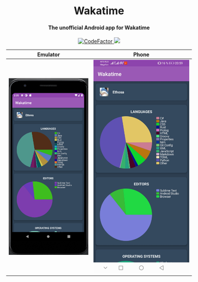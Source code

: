 <h1 align="center">Wakatime</h1>
<div align="center">
    <h4>The unofficial Android app for Wakatime</h4>
    <a href="https://www.codefactor.io/repository/github/ethosa/wakatime">
        <img src="https://www.codefactor.io/repository/github/ethosa/wakatime/badge?s=a41881c4d5cac2a96e77d9d06676e8e9f3259be3" alt="CodeFactor" />
    </a>
    <a href="https://wakatime.com/badge/github/Ethosa/WakatimeBot">
        <img src="https://wakatime.com/badge/github/Ethosa/WakatimeBot.svg">
    </a>
</div>

| Emulator | Phone |
| :---:    | :---: |
|![Emulator](https://github.com/Ethosa/Wakatime/blob/master/screenshots/one.png)|![Phone](https://github.com/Ethosa/Wakatime/blob/master/screenshots/two.jpg)|
